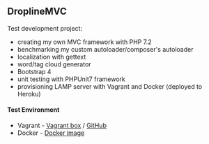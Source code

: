 ## DroplineMVC
Test development project:
- creating my own MVC framework with PHP 7.2
- benchmarking my custom autoloader/composer's autoloader
- localization with gettext
- word/tag cloud generator
- Bootstrap 4
- unit testing with PHPUnit7 framework
- provisioning LAMP server with Vagrant and Docker (deployed to Heroku)

#### Test Environment 
* Vagrant - [Vagrant box](https://app.vagrantup.com/marko424/boxes/ubuntu-lamp-xdebug) / [GitHub](https://github.com/markokosir/vagrant-ubuntu-lamp-xdebug) 
* Docker - [Docker image](https://hub.docker.com/r/marko424/apache-php/)
